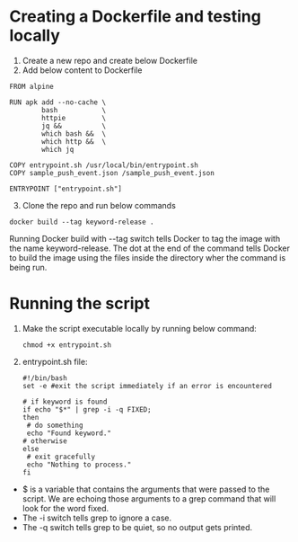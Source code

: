 # Creating a Dockerfile and testing locally
1. Create a new repo and create below Dockerfile
2. Add below content to Dockerfile
```
FROM alpine

RUN apk add --no-cache \
        bash           \
        httpie         \
        jq &&          \
        which bash &&  \
        which http &&  \
        which jq

COPY entrypoint.sh /usr/local/bin/entrypoint.sh
COPY sample_push_event.json /sample_push_event.json

ENTRYPOINT ["entrypoint.sh"]
```
3. Clone the repo and run below commands
```
docker build --tag keyword-release .
```
Running Docker build with --tag switch tells Docker to tag the image with the name keyword-release.
The dot at the end of the command tells Docker to build the image using the files inside the directory wher the command is being run.

# Running the script
1. Make the script executable locally by running below command:
   ```
   chmod +x entrypoint.sh
   ```
2. entrypoint.sh file:
   ```
   #!/bin/bash  
   set -e #exit the script immediately if an error is encountered

   # if keyword is found
   if echo "$*" | grep -i -q FIXED; 
   then
    # do something
    echo "Found keyword."
   # otherwise
   else
    # exit gracefully
    echo "Nothing to process."
   fi
   ```

- $ is a variable that contains the arguments that were passed to the script. We are echoing those arguments to a grep command that will look for the word fixed.
- The -i switch tells grep to ignore a case.
- The -q switch tells grep to be quiet, so no output gets printed.

